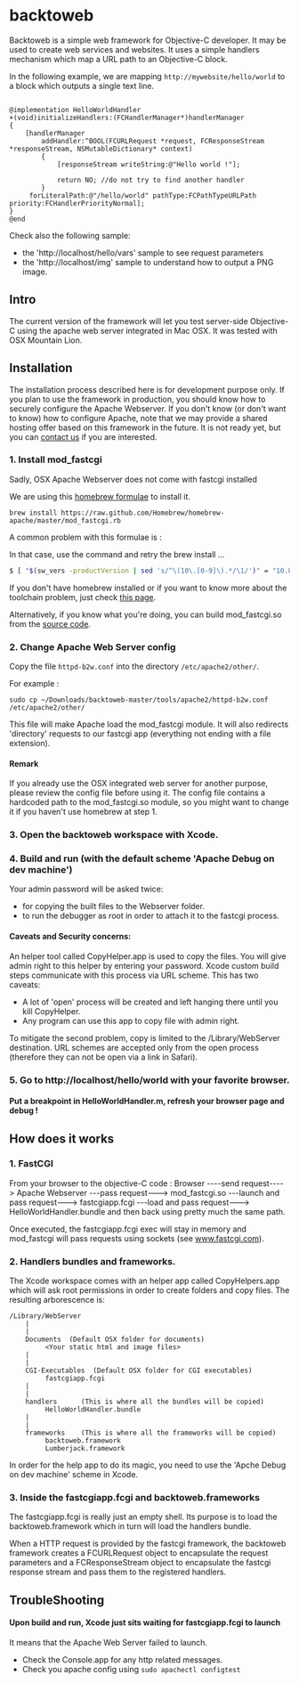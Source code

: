 backtoweb
=========

Backtoweb is a simple web framework for Objective-C developer.
It may be used to create web services and websites.
It uses a simple handlers mechanism which map a URL path to an Objective-C block.

In the following example, we are mapping `http://mywebsite/hello/world` to a block which outputs a single text line.


``` 

@implementation HelloWorldHandler
+(void)initializeHandlers:(FCHandlerManager*)handlerManager
{
    [handlerManager
        addHandler:^BOOL(FCURLRequest *request, FCResponseStream *responseStream, NSMutableDictionary* context)
        {
            [responseStream writeString:@"Hello world !"];

            return NO; //do not try to find another handler
        }
     forLiteralPath:@"/hello/world" pathType:FCPathTypeURLPath priority:FCHandlerPriorityNormal];
}
@end 

```

Check also the following sample:

* the 'http://localhost/hello/vars' sample to see request parameters 
* the 'http://localhost/img' sample to understand how to output a PNG image.


Intro
-----

The current version of the framework will let you test server-side Objective-C using the apache web server integrated in Mac OSX.
It was tested with OSX Mountain Lion.


Installation
------------
The installation process described here is for development purpose only.
If you plan to use the framework in production, you should know how to securely configure the Apache Webserver.
If you don't know (or don't want to know) how to configure Apache, note that we may provide a shared hosting offer based on this framework in the future. 
It is not ready yet, but you can [contact us](mailto:depsys@depsys.fr) if you are interested.


### 1. Install mod_fastcgi
Sadly, OSX Apache Webserver does not come with fastcgi installed

We are using this [homebrew formulae](https://github.com/Homebrew/homebrew-apache) to install it.

```
brew install https://raw.github.com/Homebrew/homebrew-apache/master/mod_fastcgi.rb
```

A common problem with this formulae is :

In that case, use the command and retry the brew install ...

```bash
$ [ "$(sw_vers -productVersion | sed 's/^\(10\.[0-9]\).*/\1/')" = "10.8" ] && bash -c "[ -d /Applications/Xcode.app/Contents/Developer/Toolchains/XcodeDefault.xctoolchain ] && sudo bash -c 'cd /Applications/Xcode.app/Contents/Developer/Toolchains/ && ln -vs XcodeDefault.xctoolchain OSX10.8.xctoolchain' || sudo bash -c 'mkdir -vp /Applications/Xcode.app/Contents/Developer/Toolchains/OSX10.8.xctoolchain/usr && cd /Applications/Xcode.app/Contents/Developer/Toolchains/OSX10.8.xctoolchain/usr && ln -vs /usr/bin'"
```

If you don't have homebrew installed or if you want to know more about the toolchain problem,
just check [this page](https://github.com/Homebrew/homebrew-apache).

Alternatively, if you know what you're doing, you can build mod_fastcgi.so from the [source code](http://www.fastcgi.com/dist/fcgi.tar.gz).


### 2. Change Apache Web Server config

Copy the file `httpd-b2w.conf` into the directory `/etc/apache2/other/`.

For example :
```
sudo cp ~/Downloads/backtoweb-master/tools/apache2/httpd-b2w.conf /etc/apache2/other/
```

This file will make Apache load the mod_fastcgi module.
It will also redirects 'directory' requests to our fastcgi app (everything not ending with a file extension).

#### Remark
If you already use the OSX integrated web server for another purpose, please review the config file before using it.
The config file contains a hardcoded path to the mod_fastcgi.so module, so you might want to change it if you haven't use homebrew at step 1.

### 3. Open the backtoweb workspace with Xcode.
### 4. Build and run (with the default scheme 'Apache Debug on dev machine')
Your admin password will be asked twice:
* for copying the built files to the Webserver folder.
* to run the debugger as root in order to attach it to the fastcgi process.

#### Caveats and Security concerns:
An helper tool called CopyHelper.app is used to copy the files.
You will give admin right to this helper by entering your password.
Xcode custom build steps communicate with this process via URL scheme. This has two caveats:
* A lot of 'open' process will be created and left hanging there until you kill CopyHelper.
* Any program can use this app to copy file with admin right.

To mitigate the second problem, copy is limited to the /Library/WebServer destination.
URL schemes are accepted only from the open process (therefore they can not be open via a link in Safari). 

### 5. Go to http://localhost/hello/world with your favorite browser.
#### Put a breakpoint in HelloWorldHandler.m, refresh your browser page and debug !


How does it works
-----------------

### 1. FastCGI

From your browser to the objective-C code :
Browser ----send request----> Apache Webserver ---pass request---> mod_fastcgi.so ---launch and pass request---> fastcgiapp.fcgi ---load and pass request---> HelloWorldHandler.bundle 
and then back using pretty much the same path.

Once executed, the fastcgiapp.fcgi exec will stay in memory and mod_fastcgi will pass requests using sockets (see www.fastcgi.com).

### 2. Handlers bundles and frameworks.

The Xcode workspace comes with an helper app called CopyHelpers.app which will ask root permissions in order to create folders and copy files.
The resulting arborescence is:

```
/Library/WebServer
    |
    |
    Documents  (Default OSX folder for documents)
         <Your static html and image files>
    |
    |
 	CGI-Executables  (Default OSX folder for CGI executables)
 	     fastcgiapp.fcgi
 	|
 	|
 	handlers      (This is where all the bundles will be copied)
 	     HelloWorldHandler.bundle
 	|
 	|
    frameworks    (This is where all the frameworks will be copied)
         backtoweb.framework
         Lumberjack.framework

```

In order for the help app to do its magic, you need to use the 'Apche Debug on dev machine' scheme in Xcode.

### 3. Inside the fastcgiapp.fcgi and backtoweb.frameworks

The fastcgiapp.fcgi is really just an empty shell. Its purpose is to load the backtoweb.framework which in turn will load the handlers bundle. 

When a HTTP request is provided by the fastcgi framework, the backtoweb framework creates a FCURLRequest object to encapsulate the request parameters and a FCResponseStream object to encapsulate the fastcgi response stream and pass them to the registered handlers.


TroubleShooting
---------------

#### Upon build and run, Xcode just sits waiting for fastcgiapp.fcgi to launch
It means that the Apache Web Server failed to launch.
* Check the Console.app for any http related messages.
* Check you apache config using `sudo apachectl configtest`



